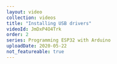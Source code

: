 ```yaml
---
layout: video
collection: videos
title: "Installing USB drivers"
videoId: JmDxP4O4Trk
order: 2
series: Programming ESP32 with Arduino
uploadDate: 2020-05-22
not_featureable: true
---
```

